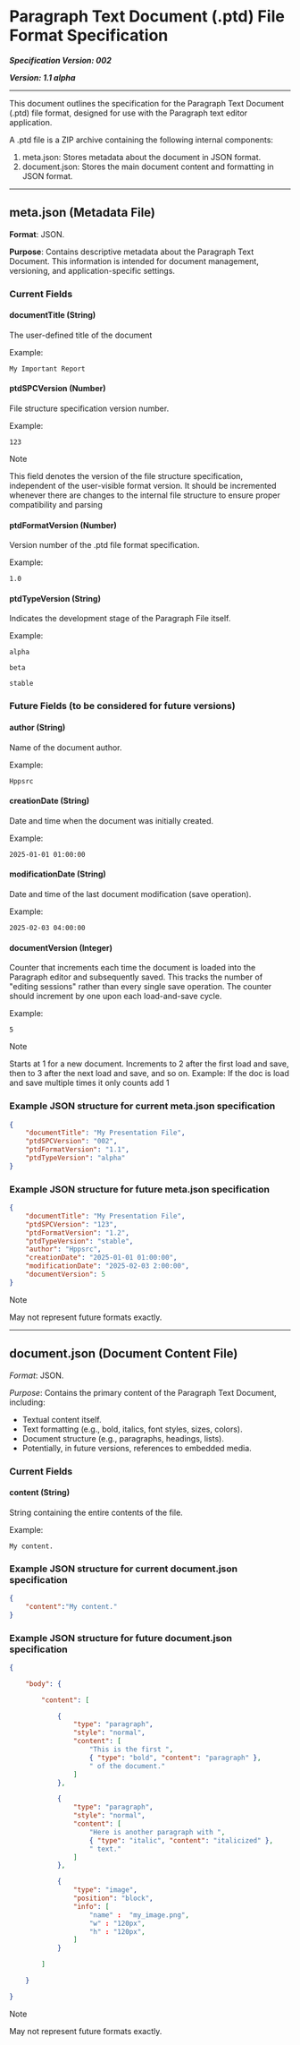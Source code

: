 # Paragraph Text Document (.ptd) File Format Specification

***Specification Version: 002***

***Version: 1.1 alpha***

---

This document outlines the specification for the Paragraph Text Document (.ptd) file format, designed for use with the Paragraph text editor application.

A .ptd file is a ZIP archive containing the following internal components:

1. meta.json:  Stores metadata about the document in JSON format.
2. document.json: Stores the main document content and formatting in JSON format.

---

## meta.json (Metadata File)

**Format**: JSON.

**Purpose**: Contains descriptive metadata about the Paragraph Text Document. This information is intended for document management, versioning, and application-specific settings.

### Current Fields

#### documentTitle (String)

The user-defined title of the document

Example:

``` plain
My Important Report
```

#### ptdSPCVersion (Number)

File structure specification version number.

Example:

``` plain
123
```

>[!NOTE]
> This field denotes the version of the file structure specification, independent of the user-visible format version. It should be incremented whenever there are changes to the internal file structure to ensure proper compatibility and parsing

#### ptdFormatVersion (Number)

Version number of the .ptd file format specification.

Example:

``` plain
1.0
```

#### ptdTypeVersion (String)

Indicates the development stage of the Paragraph File itself.

Example:

``` plain
alpha

beta

stable
```

### Future Fields (to be considered for future versions)

#### author (String)

Name of the document author.

Example:

``` plain
Hppsrc
```

#### creationDate (String)

Date and time when the document was initially created.

Example:

``` plain
2025-01-01 01:00:00
```

#### modificationDate (String)

Date and time of the last document modification (save operation).

Example:

``` plain
2025-02-03 04:00:00
```

#### documentVersion (Integer)

Counter that increments each time the document is loaded into the Paragraph editor and subsequently saved. This tracks the number of "editing sessions" rather than every single save operation. The counter should increment by one upon each load-and-save cycle.

Example:

``` plain
5
```

>[!NOTE]
>Starts at 1 for a new document. Increments to 2 after the first load and save, then to 3 after the next load and save, and so on. Example: If the doc is load and save multiple times it only counts add 1

### Example JSON structure for current meta.json specification

```json
{
    "documentTitle": "My Presentation File",
    "ptdSPCVersion": "002",
    "ptdFormatVersion": "1.1",
    "ptdTypeVersion": "alpha"
}
```

### Example JSON structure for future meta.json specification

```json
{
    "documentTitle": "My Presentation File",
    "ptdSPCVersion": "123",
    "ptdFormatVersion": "1.2",
    "ptdTypeVersion": "stable",
    "author": "Hppsrc",
    "creationDate": "2025-01-01 01:00:00",
    "modificationDate": "2025-02-03 2:00:00",
    "documentVersion": 5
}
```

>[!NOTE]
>May not represent future formats exactly.

---

## document.json (Document Content File)

*Format*: JSON.

*Purpose*: Contains the primary content of the Paragraph Text Document, including:

- Textual content itself.
- Text formatting (e.g., bold, italics, font styles, sizes, colors).
- Document structure (e.g., paragraphs, headings, lists).
- Potentially, in future versions, references to embedded media.

### Current Fields

#### content (String)

String containing the entire contents of the file.

Example:

``` plain
My content.
```

### Example JSON structure for current document.json specification

```json
{
    "content":"My content."
}
```

### Example JSON structure for future document.json specification

```json
{

    "body": {

        "content": [

            {
                "type": "paragraph",
                "style": "normal",
                "content": [
                    "This is the first ",
                    { "type": "bold", "content": "paragraph" },
                    " of the document."
                ]
            },

            {
                "type": "paragraph",
                "style": "normal",
                "content": [
                    "Here is another paragraph with ",
                    { "type": "italic", "content": "italicized" },
                    " text."
                ]
            },

            {
                "type": "image",
                "position": "block",
                "info": [
                    "name" :  "my_image.png",
                    "w" : "120px",
                    "h" : "120px",
                ]
            }

        ]

    }

}
```

>[!NOTE]
>May not represent future formats exactly.
